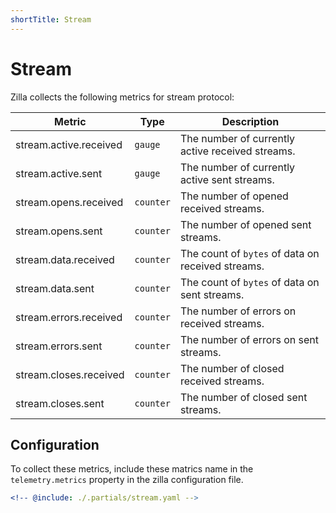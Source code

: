 ```yaml
---
shortTitle: Stream
---
```


# Stream

Zilla collects the following metrics for stream protocol:

| Metric                 | Type      | Description                                       |
| ---------------------- | --------- | ------------------------------------------------- |
| stream.active.received | `gauge`   | The number of currently active received streams.  |
| stream.active.sent     | `gauge`   | The number of currently active sent streams.      |
| stream.opens.received  | `counter` | The number of opened received streams.            |
| stream.opens.sent      | `counter` | The number of opened sent streams.                |
| stream.data.received   | `counter` | The count of `bytes` of data on received streams. |
| stream.data.sent       | `counter` | The count of `bytes` of data on sent streams.     |
| stream.errors.received | `counter` | The number of errors on received streams.         |
| stream.errors.sent     | `counter` | The number of errors on sent streams.             |
| stream.closes.received | `counter` | The number of closed received streams.            |
| stream.closes.sent     | `counter` | The number of closed sent streams.                |

## Configuration

To collect these metrics, include these matrics name in the `telemetry.metrics` property in the zilla configuration file.

```yaml
<!-- @include: ./.partials/stream.yaml -->
```

